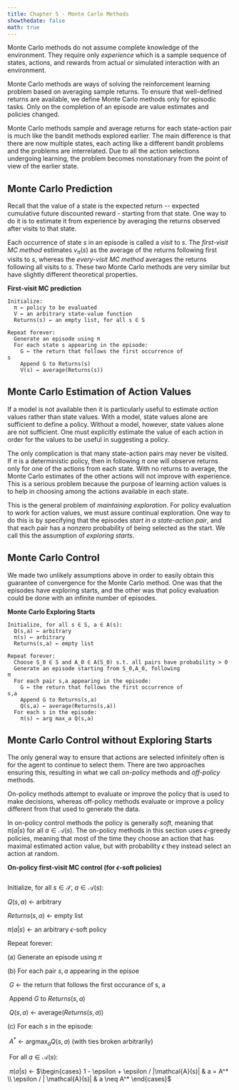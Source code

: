 ```yaml
---
title: Chapter 5 - Monte Carlo Methods
showthedate: false
math: true
---
```


Monte Carlo methods do not assume complete knowledge of the environment. They require only *experience* which is a sample sequence of states, actions, and rewards from actual or simulated interaction with an environment. 

Monte Carlo methods are ways of solving the reinforcement learning problem based on averaging sample returns. To ensure that well-defined returns are available, we define Monte Carlo methods only for episodic tasks. Only on the completion of an episode are value estimates and policies changed. 

Monte Carlo methods sample and average returns for each state-action pair is much like the bandit methods explored earlier. The main difference is that there are now multiple states, each acting like a different bandit problems and the problems are interrelated. Due to all the action selections undergoing learning, the problem becomes nonstationary from the point of view of the earlier state.

## Monte Carlo Prediction

Recall that the value of a state is the expected return -- expected cumulative future discounted reward - starting from that state. One way to do it is to estimate it from experience by averaging the returns observed after visits to that state.

Each occurrence of state $s$ in an episode is called a *visit* to $s$. The *first-visit MC method* estimates $v_\pi(s)$ as the average of the returns following first visits to $s$, whereas the *every-visit MC method* averages the returns following all visits to $s$. These two Monte Carlo methods are very similar but have slightly different theoretical properties. 

**First-visit MC prediction**

```
Initialize:
  π ← policy to be evaluated
  V ← an arbitrary state-value function
  Returns(s) ← an empty list, for all s ∈ S

Repeat forever:
  Generate an episode using π 
  For each state s appearing in the episode:
    G ← the return that follows the first occurrence of
s
    Append G to Returns(s)
    V(s) ← average(Returns(s))
```

## Monte Carlo Estimation of Action Values

If a model is not available then it is particularly useful to estimate *action* values rather than state values. With a model, state values alone are sufficient to define a policy. Without a model, however, state values alone are not sufficient. One must explicitly estimate the value of each action in order for the values to be useful in suggesting a policy. 

The only complication is that many state-action pairs may never be visited. If $\pi$ is a deterministic policy, then in following $\pi$ one will observe returns only for one of the actions from each state. With no returns to average, the Monte Carlo estimates of the other actions will not improve with experience. This is a serious problem because the purpose of learning action values is to help in choosing among the actions available in each state. 

This is the general problem of *maintaining exploration*. For policy evaluation to work for action values, we must assure continual exploration. One way to do this is by specifying that the episodes *start in a state-action pair*, and that each pair has a nonzero probability of being selected as the start. We call this the assumption of *exploring starts*.

## Monte Carlo Control

We made two unlikely assumptions above in order to easily obtain this guarantee of convergence for the Monte Carlo method. One was that the episodes have exploring starts, and the other was that policy evaluation could be done with an infinite number of episodes. 

**Monte Carlo Exploring Starts**

```
Initialize, for all s ∈ S, a ∈ A(s):
  Q(s,a) ← arbitrary
  π(s) ← arbitrary
  Returns(s,a) ← empty list

Repeat forever:
  Choose S_0 ∈ S and A_0 ∈ A(S_0) s.t. all pairs have probability > 0
  Generate an episode starting from S_0,A_0, following
π
  For each pair s,a appearing in the episode:
    G ← the return that follows the first occurrence of
s,a
    Append G to Returns(s,a)
    Q(s,a) ← average(Returns(s,a))
  For each s in the episode:
    π(s) ← arg max_a Q(s,a)
```

## Monte Carlo Control without Exploring Starts

The only general way to ensure that actions are selected infinitely often is for the agent to continue to select them. There are two approaches ensuring this, resulting in what we call *on-policy* methods and *off-policy* methods. 

On-policy methods attempt to evaluate or improve the policy that is used to make decisions, whereas off-policy methods evaluate or improve a policy different from that used to generate the data.

In on-policy control methods the policy is generally *soft*, meaning that $\pi(a|s)$ for all $a \in \mathcal{A}(s)$. The on-policy methods in this section uses $\epsilon$-greedy policies, meaning that most of the time they choose an action that has maximal estimated action value, but with probability $\epsilon$ they instead select an action at random. 

**On-policy first-visit MC control (for $\epsilon$-soft policies)**

```

```

Initialize, for all $s \in \mathcal{S}$, $a \in \mathcal{A}(s)$:

  $Q(s, a)$ ← arbitrary

  $Returns(s,a)$ ← empty list

  $\pi(a|s)$ ← an arbitrary $\epsilon$-soft policy

Repeat forever:

  (a) Generate an episode using $\pi$

  (b) For each pair $s,a$ appearing in the episoe

​    $G$ ← the return that follows the first occurance of s, a

​    Append $G$ to $Returns(s,a)$

​    $Q(s, a)$ ← average($Returns(s,a)$)

  (c) For each $s$ in the episode:

​    $A^*$ ← argmax$_a Q(s,a)$       (with ties broken arbitrarily)

​    For all $a \in \mathcal{A}(s)$:

​      $\pi(a|s)$ ← $\begin{cases} 1 - \epsilon + \epsilon / |\mathcal{A}(s)| &  a = A^* \\ \epsilon / | \mathcal{A}(s)| & a \neq A^*  \end{cases}$

```

```

